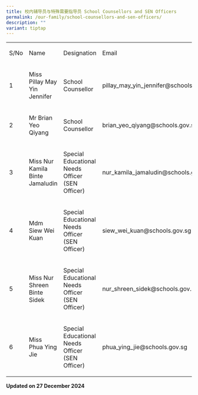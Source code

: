 ```yaml
---
title: 校内辅导员与特殊需要指导员 School Counsellors and SEN Officers
permalink: /our-family/school-counsellors-and-sen-officers/
description: ""
variant: tiptap
---
```

<table style="minWidth: 100px">
<colgroup>
<col>
<col>
<col>
<col>
</colgroup>
<tbody>
<tr>
<td rowspan="1" colspan="1">
<p>S/No</p>
</td>
<td rowspan="1" colspan="1">
<p>Name</p>
</td>
<td rowspan="1" colspan="1">
<p>Designation</p>
</td>
<td rowspan="1" colspan="1">
<p>Email</p>
</td>
</tr>
<tr>
<td rowspan="1" colspan="1">
<p>1</p>
</td>
<td rowspan="1" colspan="1">
<p>Miss Pillay May Yin Jennifer</p>
</td>
<td rowspan="1" colspan="1">
<p>School Counsellor</p>
</td>
<td rowspan="1" colspan="1">
<p><a rel="noopener noreferrer nofollow" target="_blank">pillay_may_yin_jennifer@schools.gov.sg</a>
</p>
</td>
</tr>
<tr>
<td rowspan="1" colspan="1">
<p>2</p>
</td>
<td rowspan="1" colspan="1">
<p>Mr Brian Yeo Qiyang</p>
</td>
<td rowspan="1" colspan="1">
<p>School Counsellor</p>
</td>
<td rowspan="1" colspan="1">
<p><a rel="noopener noreferrer nofollow" target="_blank">brian_yeo_qiyang@schools.gov.sg</a>
</p>
</td>
</tr>
<tr>
<td rowspan="1" colspan="1">
<p>3</p>
</td>
<td rowspan="1" colspan="1">
<p>Miss Nur Kamila Binte Jamaludin</p>
</td>
<td rowspan="1" colspan="1">
<p>Special Educational Needs Officer (SEN Officer)</p>
</td>
<td rowspan="1" colspan="1">
<p><a rel="noopener noreferrer nofollow" target="_blank">nur_kamila_jamaludin@schools.gov.sg</a>
</p>
</td>
</tr>
<tr>
<td rowspan="1" colspan="1">
<p>4</p>
</td>
<td rowspan="1" colspan="1">
<p>Mdm Siew Wei Kuan</p>
</td>
<td rowspan="1" colspan="1">
<p>Special Educational Needs Officer (SEN Officer)</p>
</td>
<td rowspan="1" colspan="1">
<p><a rel="noopener noreferrer nofollow" target="_blank">siew_wei_kuan@schools.gov.sg</a>
</p>
</td>
</tr>
<tr>
<td rowspan="1" colspan="1">
<p>5</p>
</td>
<td rowspan="1" colspan="1">
<p>Miss Nur Shreen Binte Sidek</p>
</td>
<td rowspan="1" colspan="1">
<p>Special Educational Needs Officer (SEN Officer)</p>
</td>
<td rowspan="1" colspan="1">
<p><a rel="noopener noreferrer nofollow" target="_blank">nur_shreen_sidek@schools.gov.sg</a>
</p>
</td>
</tr>
<tr>
<td rowspan="1" colspan="1">
<p>6</p>
</td>
<td rowspan="1" colspan="1">
<p>Miss Phua Ying Jie</p>
</td>
<td rowspan="1" colspan="1">
<p>Special Educational Needs Officer (SEN Officer)</p>
</td>
<td rowspan="1" colspan="1">
<p><a rel="noopener noreferrer nofollow" target="_blank">phua_ying_jie@schools.gov.sg</a>
</p>
</td>
</tr>
</tbody>
</table>
<p><strong>Updated on 27 December 2024</strong>
</p>